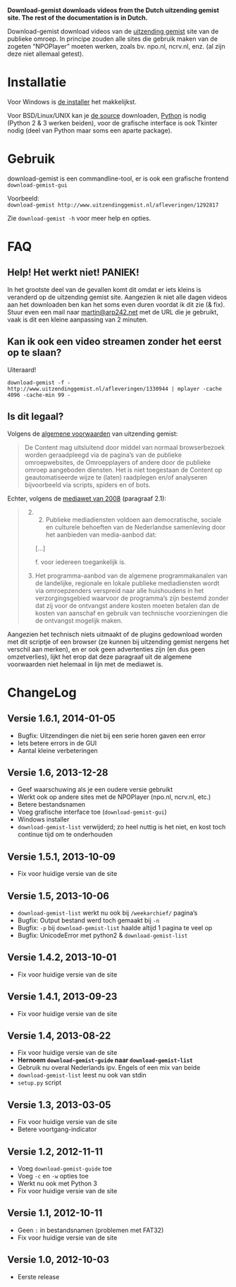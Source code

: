 **Download-gemist downloads videos from the Dutch uitzending gemist site. The
rest of the documentation is in Dutch.**


Download-gemist download videos van de [uitzending gemist][1] site van de
publieke omroep. In principe zouden alle sites die gebruik maken van de zogeten
“NPOPlayer” moeten werken, zoals bv. npo.nl, ncrv.nl, enz. (al zijn deze niet
allemaal getest).


Installatie
===========
Voor Windows is [de installer][d-win] het makkelijkst.

Voor BSD/Linux/UNIX kan je [de source][d-unix] downloaden, [Python][2] is nodig
(Python 2 & 3 werken beiden), voor de grafische interface is ook Tkinter nodig
(deel van Python maar soms een aparte package).


Gebruik
=======
download-gemist is een commandline-tool, er is ook een grafische frontend
`download-gemist-gui`

Voorbeeld:  
`download-gemist http://www.uitzendinggemist.nl/afleveringen/1292817`

Zie `download-gemist -h` voor meer help en opties.


FAQ
===

Help! Het werkt niet! PANIEK!
-----------------------------
In het grootste deel van de gevallen komt dit omdat er iets kleins is
veranderd op de uitzending gemist site. Aangezien ik niet alle dagen videos
aan het downloaden ben kan het soms even duren voordat ik dit zie (& fix).
Stuur even een mail naar [martin@arp242.net][3] met de URL die je gebruikt, vaak
is dit een kleine aanpassing van 2 minuten.


Kan ik ook een video streamen zonder het eerst op te slaan?
-----------------------------------------------------------
Uiteraard!

`download-gemist -f - http://www.uitzendinggemist.nl/afleveringen/1330944 | mplayer -cache 4096 -cache-min 99 -`


Is dit legaal?
--------------
Volgens de [algemene voorwaarden][4] van uitzending gemist:

> De Content mag uitsluitend door middel van normaal browserbezoek worden
> geraadpleegd via de pagina’s van de publieke omroepwebsites, de
> Omroepplayers of andere door de publieke omroep aangeboden diensten. Het is
> niet toegestaan de Content op geautomatiseerde wijze te (laten) raadplegen
> en/of analyseren bijvoorbeeld via scripts, spiders en of bots.

Echter, volgens de [mediawet van 2008][5] (paragraaf 2.1):

> 2. 2. Publieke mediadiensten voldoen aan democratische, sociale en culturele
>    behoeften van de Nederlandse samenleving door het aanbieden van
>    media-aanbod dat:
>
>    [...]
>
>    f. voor iedereen toegankelijk is.
>
> 3. Het programma-aanbod van de algemene programmakanalen van de landelijke,
> 	 regionale en lokale publieke mediadiensten wordt via omroepzenders
> 	 verspreid naar alle huishoudens in het verzorgingsgebied waarvoor de
> 	 programma’s zijn bestemd zonder dat zij voor de ontvangst andere kosten
> 	 moeten betalen dan de kosten van aanschaf en gebruik van technische
> 	 voorzieningen die de ontvangst mogelijk maken.

Aangezien het technisch niets uitmaakt of de plugins gedownload worden met dit
scriptje of een browser (ze kunnen bij uitzending gemist nergens het verschil
aan merken), en er ook geen advertenties zijn (en dus geen omzetverlies),
lijkt het erop dat deze paragraaf uit de algemene voorwaarden niet helemaal in
lijn met de mediawet is.


ChangeLog
=========

Versie 1.6.1, 2014-01-05
------------------------
- Bugfix: Uitzendingen die niet bij een serie horen gaven een error
- Iets betere errors in de GUI
- Aantal kleine verbeteringen


Versie 1.6, 2013-12-28
----------------------
- Geef waarschuwing als je een oudere versie gebruikt
- Werkt ook op andere sites met de NPOPlayer (npo.nl, ncrv.nl, etc.)
- Betere bestandsnamen
- Voeg grafische interface toe (`download-gemist-gui`)
- Windows installer
- `download-gemist-list` verwijderd; zo heel nuttig is het niet, en kost toch
  continue tijd om te onderhouden


Versie 1.5.1, 2013-10-09
------------------------
- Fix voor huidige versie van de site


Versie 1.5, 2013-10-06
----------------------
- `download-gemist-list` werkt nu ook bij `/weekarchief/` pagina’s
- Bugfix: Output bestand werd toch gemaakt bij `-n`
- Bugfix: `-p` bij `download-gemist-list` haalde altijd 1 pagina te veel op
- Bugfix: UnicodeError met python2 & `download-gemist-list`


Versie 1.4.2, 2013-10-01
------------------------
- Fix voor huidige versie van de site


Versie 1.4.1, 2013-09-23
------------------------
- Fix voor huidige versie van de site


Versie 1.4, 2013-08-22
----------------------
- Fix voor huidige versie van de site
- **Hernoem `download-gemist-guide` naar `download-gemist-list`**
- Gebruik nu overal Nederlands ipv. Engels of een mix van beide
- `download-gemist-list` leest nu ook van stdin
- `setup.py` script


Versie 1.3, 2013-03-05
----------------------
- Fix voor huidige versie van de site
- Betere voortgang-indicator


Versie 1.2, 2012-11-11
----------------------
- Voeg `download-gemist-guide` toe
- Voeg `-c` en `-w` opties toe
- Werkt nu ook met Python 3
- Fix voor huidige versie van de site


Versie 1.1, 2012-10-11
----------------------
- Geen `:` in bestandsnamen (problemen met FAT32)
- Fix voor huidige versie van de site


Versie 1.0, 2012-10-03
----------------------
- Eerste release



[1]: http://www.uitzendinggemist.nl/
[2]: http://python.org/
[3]: mailto:martin@arp242.net
[4]: http://www.publiekeomroep.nl/artikelen/algemene-voorwaarden-privacy
[5]: http://www.st-ab.nl/wetten/1107_Mediawet_2008.htm
[d-win]: https://bitbucket.org/Carpetsmoker/download-gemist/downloads/download-gemist-setup-1.6.1.exe
[d-unix]: https://bitbucket.org/Carpetsmoker/download-gemist/get/version-1.6.1.tar.gz
